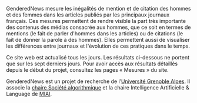 GenderedNews mesure les inégalités de mention et de citation des hommes et des femmes dans les articles publiés par les principaux journaux français. Ces mesures permettent de rendre visible la part très importante des contenus des médias consacrée aux hommes, que ce soit en termes de mentions (le fait de parler d'hommes dans les articles) ou de citations (le fait de donner la parole à des hommes). Elles permettent aussi de visualiser les différences entre journaux et l'évolution de ces pratiques dans le temps.

Ce site web est actualisé tous les jours. Les résultats ci-dessous ne portent que sur les sept derniers jours. Pour avoir accès aux résultats détaillés depuis le début du projet, consultez les pages « Mesures » du site.

GenderedNews est un projet de recherche de l’[Université Grenoble Alpes](https://www.univ-grenoble-alpes.fr/). Il associe la [chaire Société algorithmique](https://algorithmicsociety.github.io/) et la chaire Intelligence Artificielle & Language de [MIAI](https://miai.univ-grenoble-alpes.fr/).
